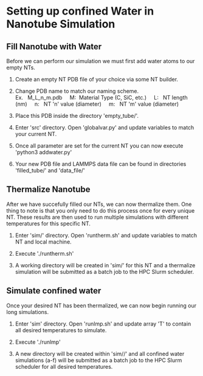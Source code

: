 # Setting up confined Water in Nanotube Simulation

## Fill Nanotube with Water
Before we can perform our simulation we must first add water atoms to our empty NTs.

1. Create an empty NT PDB file of your choice via some NT builder.

2. Change PDB name to match our naming scheme.  
    Ex. &nbsp;&nbsp;M_L_n_m.pdb
&nbsp;&nbsp;&nbsp;&nbsp;M:&nbsp;&nbsp;Material Type (C, SiC, etc.)
&nbsp;&nbsp;&nbsp;&nbsp;L: &nbsp;&nbsp;NT length (nm)
&nbsp;&nbsp;&nbsp;&nbsp;n: &nbsp;&nbsp;NT 'n' value (diameter)
&nbsp;&nbsp;&nbsp;&nbsp;m: &nbsp;&nbsp;NT 'm' value (diameter) 


3. Place this PDB inside the directory 'empty_tube/'.

4. Enter 'src' directory. Open 'globalvar.py' and update variables to match your current NT. 

5. Once all parameter are set for the current NT you can now execute 'python3 addwater.py' 

6. Your new PDB file and LAMMPS data file can be found in  directories 'filled_tube/' and 'data_file/'

## Thermalize Nanotube
After we have succefully filled our NTs, we can now thermalize them. One thing to note is that you only need to do this process once for every unique NT. These results are then used to run multiple  simulations with different temperatures for this specific NT.

1. Enter 'sim/' directory. Open 'runtherm.sh' and update variables to match NT and local machine.

2. Execute './runtherm.sh'

3. A working directory will be created in 'sim/' for this NT and a thermalize simulation will be submitted as a batch job to the HPC Slurm scheduler.

## Simulate confined water
Once your desired NT has been thermalized, we can now begin running our long simulations.

1. Enter 'sim' directory. Open 'runlmp.sh' and update array 'T' to contain all desired temperatures to simulate.

2. Execute './runlmp'

3. A new directory will be created within 'sim/<NT>/' and all confined water simulations (a-f) will be submitted as a batch job to the HPC Slurm scheduler for all desired temperatures.